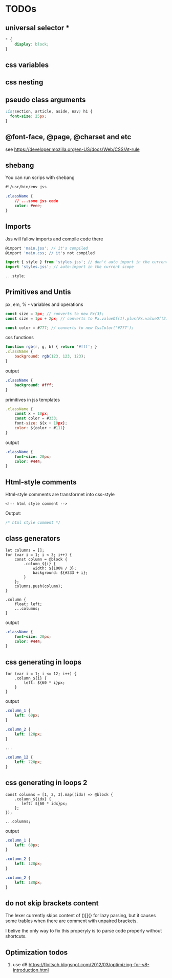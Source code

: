 # TODOs

## universal selector *
```css
* {
    display: block;
}
```

## css variables
## css nesting
## pseudo class arguments
```css
:is(section, article, aside, nav) h1 {
  font-size: 25px;
}
```

## @font-face, @page, @charset and etc

see https://developer.mozilla.org/en-US/docs/Web/CSS/At-rule

## shebang

You can run scrips with shebang
```css
#!/usr/bin/env jss

.className {
    // ...some jss code
    color: #eee;
}
```

## Imports

Jss will fallow imports and compile code there
```javascript
@import 'main.jss'; // it's compiled
@import 'main.css; // it's not compiled

import { style } from 'styles.jss'; // don't auto import in the current scope, you need to call ...style
import 'styles.jss'; // auto-import in the current scope

...style;
```

## Primitives and Untis

px, em, % - variables and operations

``` javascript
const size = 3px; // converts to new Px(3);
const size = 1px + 2px; // converts to Px.valueOf(1).plus(Px.valueOf(2));

const color = #777; // converts to new CssColor('#777');
```


css functions

``` javascript
function rgb(r, g, b) { return '#fff'; }
.className {
    background: rgb(123, 123, 123);
}
```

output

``` css
.className {
    background: #fff;
}
```

primitives in jss templates

``` javascript
.className {
    const x = 10px;
    const color = #333;
    font-size: ${x + 10px};
    color: ${color + #111}
}
```

output

``` css
.className {
    font-size: 20px;
    color: #444;
}
```

## Html-style comments

Html-style comments are transformet into css-style

```jsslang
<!-- html style comment -->
```

Output:

```css
/* html style comment */
```

## class generators

```jsslang
let columns = [];
for (var i = 1; i < 3; i++) {
    const column = @block {
        .column_${i} {
            width: ${100% / 3};
            background: ${#333 + i};
        }
    };
    columns.push(column);
}

.column {
    float: left;
    ...columns;
}

```

output

``` css
.className {
    font-size: 20px;
    color: #444;
}
```

## css generating in loops

```jsslang
for (var i = 1; i <= 12; i++) {
    .column_${i} {
        left: ${60 * i}px;
    }
}
```

output
```css
.column_1 {
    left: 60px;
}

.column_2 {
    left: 120px;
}

...

.column_12 {
    left: 720px;
}
```

## css generating in loops 2

```jsslang
const columns = [1, 2, 3].map((idx) => @block {
    .column_${idx} {
       left: ${60 * idx}px;
    };
});

...columns;
```

output

```css
.column_1 {
    left: 60px;
}

.column_2 {
    left: 120px;
}

.column_2 {
    left: 180px;
}
```

## do not skip brackets content
The lexer currently skips content of ()[]{} for lazy parsing, but it causes some trables when there are comment with unpaired brackets.

I belive the only way to fix this properyly is to parse code properly without shortcuts.

## Optimization todos

1. use d8
https://floitsch.blogspot.com/2012/03/optimizing-for-v8-introduction.html
